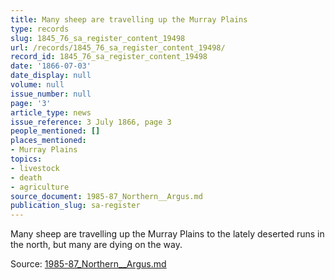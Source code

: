 ```yaml
---
title: Many sheep are travelling up the Murray Plains
type: records
slug: 1845_76_sa_register_content_19498
url: /records/1845_76_sa_register_content_19498/
record_id: 1845_76_sa_register_content_19498
date: '1866-07-03'
date_display: null
volume: null
issue_number: null
page: '3'
article_type: news
issue_reference: 3 July 1866, page 3
people_mentioned: []
places_mentioned:
- Murray Plains
topics:
- livestock
- death
- agriculture
source_document: 1985-87_Northern__Argus.md
publication_slug: sa-register
---
```


Many sheep are travelling up the Murray Plains to the lately deserted runs in the north, but many are dying on the way.

Source: [1985-87_Northern__Argus.md](/downloads/markdown/1985-87_Northern__Argus.md)
